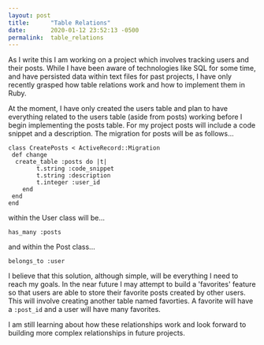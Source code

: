 ```yaml
---
layout: post
title:      "Table Relations"
date:       2020-01-12 23:52:13 -0500
permalink:  table_relations
---
```



As I write this I am working on a project which involves tracking users and their posts. While I have been aware of technologies like SQL for some time, and have persisted data within text files for past projects, I have only recently grasped how table relations work and how to implement them in Ruby.

At the moment, I have only created the users table and plan to have everything related to the users table (aside from posts) working before I begin implementing the posts table. For my project posts will include a code snippet and a description. The migration for posts will be as follows...

```
class CreatePosts < ActiveRecord::Migration
 def change
  create_table :posts do |t|
		t.string :code_snippet
		t.string :description
		t.integer :user_id
	end
 end
end
```

within the User class will be...

```
has_many :posts
```

and within the Post class...

```
belongs_to :user
```

I believe that this solution, although simple, will be everything I need to reach my goals. In the near future I may attempt to build a 'favorites' feature so that users are able to store their favorite posts created by other users. This will involve creating another table named favorties. A favorite will have a ```:post_id``` and a user will have many favorites.

I am still learning about how these relationships work and look forward to building more complex relationships in future projects.
